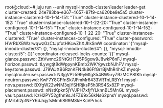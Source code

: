 root@cloud:~# juju run --unit mysql-innodb-cluster/leader leader-get
cluster-created: 24e783ba-e367-4657-87f9-ca620be8e5a5
cluster-instance-clustered-10-1-14-151: "True"
cluster-instance-clustered-10-1-14-152: "True"
cluster-instance-clustered-10-1-22-20: "True"
cluster-instance-configured-10-1-14-151: "True"
cluster-instance-configured-10-1-14-152: "True"
cluster-instance-configured-10-1-22-20: "True"
cluster-instances-clustered: "True"
cluster-instances-configured: "True"
cluster-password: HVrRbXBWzrwqwzGzCtJpfxtHKcwZhXJhkSmW
coordinator: '{"mysql-innodb-cluster/3": {}, "mysql-innodb-cluster/4": {}, "mysql-innodb-cluster/5":
  {}}'
coordinator-released-locks-counts: '{}'
mysql-glance.passwd: ZttVwmc29NtGtHT55P6gxw9J8wkP6nFJ
mysql-horizon.passwd: tLywgtjt8dWppynKBmb2WKYgwzbNJhFV
mysql-keystone.passwd: J79WJXB6RznKFN4k86FfGrrBjMhR4hkZ
mysql-mysqlrouteruser.passwd: N3jgVPz599yMfgS54BW5ryZRzMCP8fKh
mysql-neutron.passwd: KwF7Y8CFfnSk7JFmMr6433VRTnLRBYrf
mysql-nova.passwd: BXfgW22wNM3qjYSHRjksP5h3RS4Sx8ZP
mysql-placement.passwd: nNstKpkn5jYVJPH7xfjfYLknnBL5MnGL
mysql-vault.passwd: KzH2PY52gfhn9sJ4FZ69x56kNs62pnsY
mysql.passwd: jhMrbh2pfNFY6dJxjyfsMmh8R9M8kHKcVPrhck